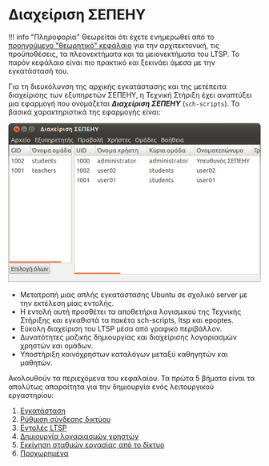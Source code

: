 # Διαχείριση ΣΕΠΕΗΥ

!!! info "Πληροφορία"
    Θεωρείται ότι έχετε ενημερωθεί από το [προηγούμενο "θεωρητικό"
    κεφάλαιο](../ltsp/index.md) για την αρχιτεκτονική, τις προϋποθέσεις, τα
    πλεονεκτήματα και τα μειονεκτήματα του LTSP. Το παρόν κεφάλαιο είναι πιο
    πρακτικό και ξεκινάει άμεσα με την εγκατάστασή του.

Για τη διευκόλυνση της αρχικής εγκατάστασης και της μετέπειτα διαχείρισης των
εξυπηρετών ΣΕΠΕΗΥ, η Τεχνική Στήριξη έχει αναπτύξει μια εφαρμογή που ονομάζεται
***Διαχείριση ΣΕΠΕΗΥ*** (`sch-scripts`). Τα βασικά χαρακτηριστικά της εφαρμογής
είναι:

[![](sch-scripts.png)](sch-scripts.png)

- Μετατροπή μιας απλής εγκατάστασης Ubuntu σε σχολικό server με την εκτέλεση
  μίας εντολής.
- Η εντολή αυτή προσθέτει τα αποθετήρια λογισμικού της Τεχνικής Στήριξης και
  εγκαθιστά τα πακέτα sch-scripts, ltsp και epoptes.
- Εύκολη διαχείριση του LTSP μέσα από γραφικό περιβάλλον.
- Δυνατότητες μαζικής δημιουργίας και διαχείρισης λογαριασμών χρηστών και
  ομάδων.
- Υποστήριξη κοινόχρηστων καταλόγων μεταξύ καθηγητών και μαθητών.

Ακολουθούν τα περιεχόμενα του κεφαλαίου. Τα πρώτα 5 βήματα είναι τα απολύτως
απαραίτητα για την δημιουργία ενός λειτουργικού εργαστηρίου:

 1. [Εγκατάσταση](installation.md)
 2. [Ρύθμιση σύνδεσης δικτύου](server-network.md)
 3. [Εντολές LTSP](ltsp-commands.md)
 4. [Δημιουργία λογαριασμών χρηστών](users.md)
 5. [Εκκίνηση σταθμών εργασίας από το δίκτυο](netboot.md)
 6. [Προχωρημένα](advanced/index.md)
